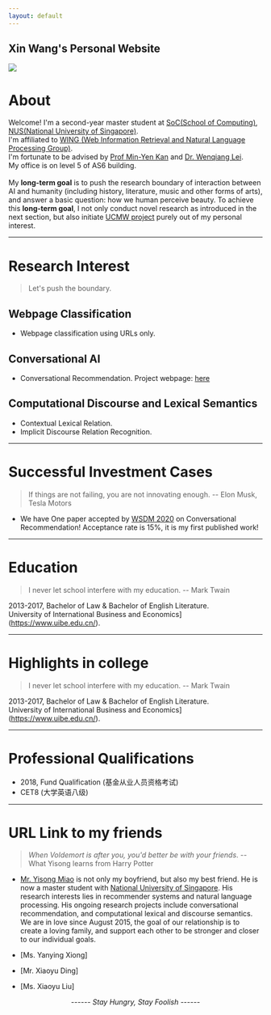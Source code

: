 ```yaml
---
layout: default
---
```


## Xin Wang's Personal Website

<img class="profile-picture" src="Xin-Thailand.jpeg">

# About

Welcome! I'm a second-year master student at [SoC(School of Computing)](https://www.comp.nus.edu.sg/), [NUS(National University of Singapore)](https://www.nus.edu.sg/). <br>
I'm affiliated to [WING (Web Information Retrieval and Natural Language Processing Group)](https://www.wing.nus.edu.sg/). <br>
I'm fortunate to be advised by [Prof Min-Yen Kan](https://www.comp.nus.edu.sg/~kanmy) and [Dr. Wenqiang Lei](https://sites.google.com/view/wenqianghome/home). <br>
My office is on level 5 of AS6 building. <br><br>
My <b>long-term goal</b> is to push the research boundary of interaction between AI and humanity (including history, literature, music and other forms of arts), and answer a basic question: how we human perceive beauty. To achieve this <b>long-term goal</b>, I not only conduct novel research as introduced in the next section, but also initiate [UCMW project](UCMW/index) purely out of my personal interest.

---

# Research Interest

> Let's push the boundary.

<!-- > *"At the end of day, I don't care what other people do, I care how you understand you work."* -- What Prof Min and Wenqiang insist on our research style. -->

## Webpage Classification
- Webpage classification using URLs only.

## Conversational AI

- Conversational Recommendation.
  Project webpage: [here](http://wing.comp.nus.edu.sg/?page_id=1039)  

## Computational Discourse and Lexical Semantics

- Contextual Lexical Relation.
- Implicit Discourse Relation Recognition.  

---

# Successful Investment Cases

> If things are not failing, you are not innovating enough. -- Elon Musk, Tesla Motors

- We have One paper accepted by [WSDM 2020](http://wsdm-conference.org/2020/) on Conversational Recommendation! Acceptance rate is 15%, it is my first published work!

---

# Education

> I never let school interfere with my education. -- Mark Twain

2013-2017, Bachelor of Law & Bachelor of English Literature. <br>
University of International Business and Economics](https://www.uibe.edu.cn/).

---

# Highlights in college

> I never let school interfere with my education. -- Mark Twain

2013-2017, Bachelor of Law & Bachelor of English Literature. <br>
University of International Business and Economics](https://www.uibe.edu.cn/).

---

# Professional Qualifications

- 2018, Fund Qualification (基金从业人员资格考试)
- CET8 (大学英语八级)

---

# URL Link to my friends

> *When Voldemort is after you, you'd better be with your friends*. -- What Yisong learns from Harry Potter

- [Mr. Yisong Miao](https://yisong.me) is not only my boyfriend, but also my best friend. He is now a master student with [National University of Singapore](http://www.nus.edu.sg). His research interests lies in recommender systems and natural language processing. His ongoing research projects include conversational recommendation, and computational lexical and discourse semantics. We are in love since August 2015, the goal of our relationship is to create a loving family, and support each other to be stronger and closer to our individual goals.

- [Ms. Yanying Xiong]

- [Mr. Xiaoyu Ding]

- [Ms. Xiaoyu Liu]


<body>
<script type="text/javascript" id="clustrmaps" src="//cdn.clustrmaps.com/map_v2.js?cl=ffffff&w=200&t=tt&d=gfr3bhlw6QJainwiT9vqi6jdzrDJsN5yWdzz5R8LWyo&co=52bfed"></script>
</body>

<center><i>------ Stay Hungry, Stay Foolish ------</i><br><br><br></center>



